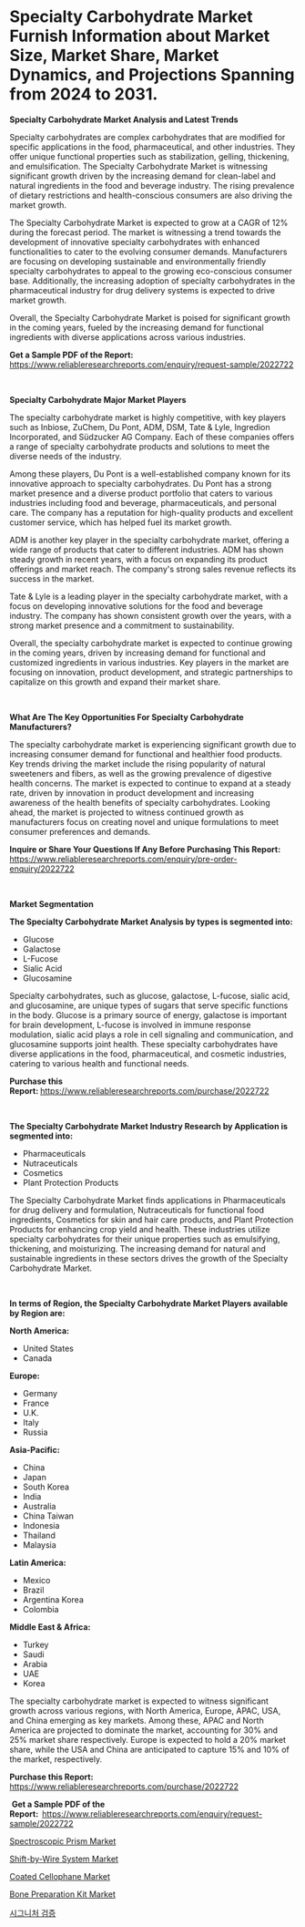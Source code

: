 <p><h1>Specialty Carbohydrate Market Furnish Information about Market Size, Market Share, Market Dynamics, and Projections Spanning from 2024 to 2031.</h1></p><p><strong>Specialty Carbohydrate Market Analysis and Latest Trends</strong></p>
<p><p>Specialty carbohydrates are complex carbohydrates that are modified for specific applications in the food, pharmaceutical, and other industries. They offer unique functional properties such as stabilization, gelling, thickening, and emulsification. The Specialty Carbohydrate Market is witnessing significant growth driven by the increasing demand for clean-label and natural ingredients in the food and beverage industry. The rising prevalence of dietary restrictions and health-conscious consumers are also driving the market growth.</p><p>The Specialty Carbohydrate Market is expected to grow at a CAGR of 12% during the forecast period. The market is witnessing a trend towards the development of innovative specialty carbohydrates with enhanced functionalities to cater to the evolving consumer demands. Manufacturers are focusing on developing sustainable and environmentally friendly specialty carbohydrates to appeal to the growing eco-conscious consumer base. Additionally, the increasing adoption of specialty carbohydrates in the pharmaceutical industry for drug delivery systems is expected to drive market growth.</p><p>Overall, the Specialty Carbohydrate Market is poised for significant growth in the coming years, fueled by the increasing demand for functional ingredients with diverse applications across various industries.</p></p>
<p><strong>Get a Sample PDF of the Report:&nbsp;</strong> <a href="https://www.reliableresearchreports.com/enquiry/request-sample/2022722">https://www.reliableresearchreports.com/enquiry/request-sample/2022722</a></p>
<p>&nbsp;</p>
<p><strong>Specialty Carbohydrate Major Market Players</strong></p>
<p><p>The specialty carbohydrate market is highly competitive, with key players such as Inbiose, ZuChem, Du Pont, ADM, DSM, Tate & Lyle, Ingredion Incorporated, and Südzucker AG Company. Each of these companies offers a range of specialty carbohydrate products and solutions to meet the diverse needs of the industry.</p><p>Among these players, Du Pont is a well-established company known for its innovative approach to specialty carbohydrates. Du Pont has a strong market presence and a diverse product portfolio that caters to various industries including food and beverage, pharmaceuticals, and personal care. The company has a reputation for high-quality products and excellent customer service, which has helped fuel its market growth.</p><p>ADM is another key player in the specialty carbohydrate market, offering a wide range of products that cater to different industries. ADM has shown steady growth in recent years, with a focus on expanding its product offerings and market reach. The company's strong sales revenue reflects its success in the market.</p><p>Tate & Lyle is a leading player in the specialty carbohydrate market, with a focus on developing innovative solutions for the food and beverage industry. The company has shown consistent growth over the years, with a strong market presence and a commitment to sustainability.</p><p>Overall, the specialty carbohydrate market is expected to continue growing in the coming years, driven by increasing demand for functional and customized ingredients in various industries. Key players in the market are focusing on innovation, product development, and strategic partnerships to capitalize on this growth and expand their market share.</p></p>
<p>&nbsp;</p>
<p><strong>What Are The Key Opportunities For Specialty Carbohydrate Manufacturers?</strong></p>
<p><p>The specialty carbohydrate market is experiencing significant growth due to increasing consumer demand for functional and healthier food products. Key trends driving the market include the rising popularity of natural sweeteners and fibers, as well as the growing prevalence of digestive health concerns. The market is expected to continue to expand at a steady rate, driven by innovation in product development and increasing awareness of the health benefits of specialty carbohydrates. Looking ahead, the market is projected to witness continued growth as manufacturers focus on creating novel and unique formulations to meet consumer preferences and demands.</p></p>
<p><strong>Inquire or Share Your Questions If Any Before Purchasing This Report:</strong> <a href="https://www.reliableresearchreports.com/enquiry/pre-order-enquiry/2022722">https://www.reliableresearchreports.com/enquiry/pre-order-enquiry/2022722</a></p>
<p>&nbsp;</p>
<p><strong>Market Segmentation</strong></p>
<p><strong>The Specialty Carbohydrate Market Analysis by types is segmented into:</strong></p>
<p><ul><li>Glucose</li><li>Galactose</li><li>L-Fucose</li><li>Sialic Acid</li><li>Glucosamine</li></ul></p>
<p><p>Specialty carbohydrates, such as glucose, galactose, L-fucose, sialic acid, and glucosamine, are unique types of sugars that serve specific functions in the body. Glucose is a primary source of energy, galactose is important for brain development, L-fucose is involved in immune response modulation, sialic acid plays a role in cell signaling and communication, and glucosamine supports joint health. These specialty carbohydrates have diverse applications in the food, pharmaceutical, and cosmetic industries, catering to various health and functional needs.</p></p>
<p><strong>Purchase this Report:&nbsp;</strong><a href="https://www.reliableresearchreports.com/purchase/2022722">https://www.reliableresearchreports.com/purchase/2022722</a></p>
<p>&nbsp;</p>
<p><strong>The Specialty Carbohydrate Market Industry Research by Application is segmented into:</strong></p>
<p><ul><li>Pharmaceuticals</li><li>Nutraceuticals</li><li>Cosmetics</li><li>Plant Protection Products</li></ul></p>
<p><p>The Specialty Carbohydrate Market finds applications in Pharmaceuticals for drug delivery and formulation, Nutraceuticals for functional food ingredients, Cosmetics for skin and hair care products, and Plant Protection Products for enhancing crop yield and health. These industries utilize specialty carbohydrates for their unique properties such as emulsifying, thickening, and moisturizing. The increasing demand for natural and sustainable ingredients in these sectors drives the growth of the Specialty Carbohydrate Market.</p></p>
<p>&nbsp;</p>
<p><strong>In terms of Region, the Specialty Carbohydrate Market Players available by Region are:</strong></p>
<p>
    <p> <strong> North America: </strong>
        <ul>
            <li>United States</li>
            <li>Canada</li>
        </ul>
        </p> 
    <p> <strong> Europe: </strong>
        <ul>
            <li>Germany</li>
            <li>France</li>
            <li>U.K.</li>
            <li>Italy</li>
            <li>Russia</li>
        </ul>
        </p> 
    <p> <strong> Asia-Pacific: </strong>
        <ul>
            <li>China</li>
            <li>Japan</li>
            <li>South Korea</li>
            <li>India</li>
            <li>Australia</li>
            <li>China Taiwan</li>
            <li>Indonesia</li>
            <li>Thailand</li>
            <li>Malaysia</li>
        </ul>
        </p> 
    <p> <strong> Latin America: </strong>
        <ul>
            <li>Mexico</li>
            <li>Brazil</li>
            <li>Argentina Korea</li>
            <li>Colombia</li>
        </ul>
        </p> 
    <p> <strong> Middle East & Africa: </strong>
        <ul>
            <li>Turkey</li>
            <li>Saudi</li>
            <li>Arabia</li>
            <li>UAE</li>
            <li>Korea</li>
        </ul>
    </p>
    </p>
<p><p>The specialty carbohydrate market is expected to witness significant growth across various regions, with North America, Europe, APAC, USA, and China emerging as key markets. Among these, APAC and North America are projected to dominate the market, accounting for 30% and 25% market share respectively. Europe is expected to hold a 20% market share, while the USA and China are anticipated to capture 15% and 10% of the market, respectively.</p></p>
<p><strong>Purchase this Report: </strong><a href="https://www.reliableresearchreports.com/purchase/2022722">https://www.reliableresearchreports.com/purchase/2022722</a></p>
<p>&nbsp;<strong>Get a Sample PDF of the Report:&nbsp;&nbsp;</strong><a href="https://www.reliableresearchreports.com/enquiry/request-sample/2022722">https://www.reliableresearchreports.com/enquiry/request-sample/2022722</a></p>
<p><strong></strong></p>
<p><p><a href="https://view.publitas.com/reportprime-1/spectroscopic-prism-market-size-growth-and-forecast-from-2024-2031/">Spectroscopic Prism Market</a></p><p><a href="https://view.publitas.com/reportprime-1/shift-by-wire-system-market-size-and-examines-its-market-scope-with-a-primary-focus-on-growth-opportunities-and-forecasted-trends-spanning-from-2024-to-2031/">Shift-by-Wire System Market</a></p><p><a href="https://gratis-rainforest-2ca.notion.site/Coated-Cellophane-Market-Size-and-Growth-Market-Segmentation-Regional-and-Country-Breakdowns-and--a7d812137d9d4a6ea73ccabba4a56418">Coated Cellophane Market</a></p><p><a href="https://metal-farmhouse-e95.notion.site/Global-Bone-Preparation-Kit-Market-by-Types-Applications-and-Major-Players-with-Regional-Growth-R-22e2de487fd641c5b054d82c5b954f89">Bone Preparation Kit Market</a></p><p><a href="https://github.com/jntpkh496620/Market-Research-Report-List-1/blob/main/7603018186418.md">시그니처 검증</a></p></p>